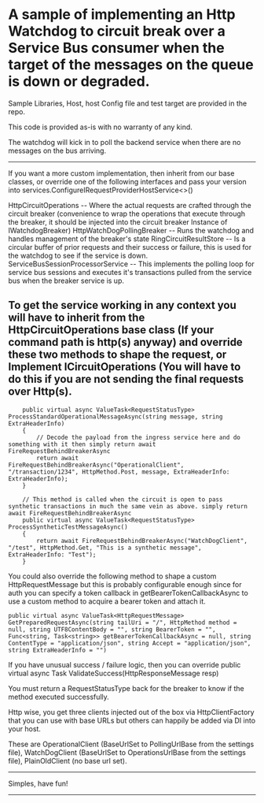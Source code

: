 # A sample of implementing an Http Watchdog to circuit break over a Service Bus consumer when the target of the messages on the queue is down or degraded.

Sample Libraries, Host, host Config file and test target are provided in the repo.

This code is provided as-is with no warranty of any kind.

The watchdog will kick in to poll the backend service when there are no messages on the bus arriving.

----------------------
If you want a more custom implementation, then inherit from our base classes, or override one of the following interfaces and pass your version into 
services.ConfigureIRequestProviderHostService<>()

HttpCircuitOperations -- Where the actual requests are crafted through the circuit breaker (convenience to wrap the operations that execute through the breaker, it should be injected into the circuit breaker Instance of IWatchdogBreaker)
HttpWatchDogPollingBreaker -- Runs the watchdog and handles management of the breaker's state
RingCircuitResultStore -- Is a circular buffer of prior requests and their success or failure, this is used for the watchdog to see if the service is down.
ServiceBusSessionProcessorService -- This implements the polling loop for service bus sessions and executes it's transactions pulled from the service bus when the breaker service is up.

To get the service working in any context you will have to inherit from the HttpCircuitOperations base class (If your command path is http(s) anyway) and override these two methods to shape the request, or Implement ICircuitOperations (You will have to do this if you are not sending the final requests over Http(s). 
---------------------------------------------------------

        public virtual async ValueTask<RequestStatusType> ProcessStandardOperationalMessageAsync(string message, string ExtraHeaderInfo)
        {
            // Decode the payload from the ingress service here and do something with it then simply return await FireRequestBehindBreakerAsync 
            return await FireRequestBehindBreakerAsync("OperationalClient", "/transaction/1234", HttpMethod.Post, message, ExtraHeaderInfo: ExtraHeaderInfo);
        }

        // This method is called when the circuit is open to pass synthetic transactions in much the same vein as above. simply return await FireRequestBehindBreakerAsync 
        public virtual async ValueTask<RequestStatusType> ProcessSyntheticTestMessageAsync()
        {
            return await FireRequestBehindBreakerAsync("WatchDogClient", "/test", HttpMethod.Get, "This is a synthetic message", ExtraHeaderInfo: "Test");
        }

You could also override the following method to shape a custom HttpRequestMessage but this is probably configurable enough since for auth you can specify a token callback in getBearerTokenCallbackAsync to use a custom method to acquire a bearer token and attach it.

    public virtual async ValueTask<HttpRequestMessage> GetPreparedRequestAsync(string tailUri = "/", HttpMethod method = null, string UTF8ContentBody = "", string BearerToken = "", Func<string, Task<string>> getBearerTokenCallbackAsync = null, string ContentType = "application/json", string Accept = "application/json", string ExtraHeaderInfo = "")

If you have unusual success / failure logic, then you can override 
public virtual async Task<RequestStatusType> ValidateSuccess(HttpResponseMessage resp)

You must return a RequestStatusType back for the breaker to know if the method executed successfully. 
        

Http wise, you get three clients injected out of the box via HttpClientFactory that you can use with base URLs but others can happily be added via DI into your host.

These are OperationalClient (BaseUrlSet to PollingUrlBase from the settings file), WatchDogClient (BaseUrlSet to OperationsUrlBase from the settings file), PlainOldClient (no base url set).



--------------------------    

Simples, have fun! 

--------------------------
